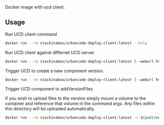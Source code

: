 Docker image with ucd client.

##

## Usage

Run UCD client command
```bash
docker run --rm stackinabox/urbancode-deploy-client:latest --help
```

Run UCD client against differnet UCD server
```bash
docker run --rm stackinabox/urbancode-deploy-client:latest [--weburl http(s)://my-ucd-host(:PORT)] [--username myUser] [--password myPassword] [command] [-h] [-CMD_OPTIONS]
```  
  
Trigger UCD to create a new component version.
```bash
docker run --rm stackinabox/urbancode-deploy-client:latest [--weburl http(s)://my-ucd-host(:PORT)] [--username myUser] [--password myPassword] createVersion -component [MY_COMPONENT] -name [NEW_COMPONENT_VERSION]
``` 

Trigger UCD component to addVersionFiles

If you wish to upload files to the version simply mount a volume to the container and reference that volume in the command args. Any files within this directory will be uploaded automatically.

```bash
docker run --rm stackinabox/urbancode-deploy-client:latest -v $(pwd)/version-files:/version-files [--weburl http(s)://my-ucd-host(:PORT)] [--username myUser] [--password myPassword] addVersionFiles -component [MY_COMPONENT] -version [MY_COMPONENT_VERSION] -base /version-files
```
